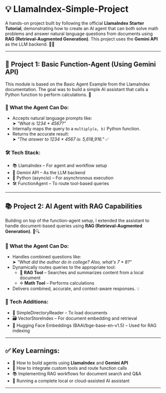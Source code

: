# 💡 LlamaIndex-Simple-Project

A hands-on project built by following the official **LlamaIndex Starter Tutorial**, demonstrating how to create an AI agent that can both solve math problems and answer natural language questions from documents using **RAG (Retrieval-Augmented Generation)**. This project uses the **Gemini API** as the LLM backend. 🤖✨

---

## 🚀 Project 1: Basic Function-Agent (Using Gemini API)

This module is based on the Basic Agent Example from the LlamaIndex documentation. The goal was to build a simple AI assistant that calls a Python function to perform calculations. 🧮

### 🔧 What the Agent Can Do:
- Accepts natural language prompts like:  
  ➤ _"What is 1234 * 4567?"_  
- Internally maps the query to a `multiply(a, b)` Python function.  
- Returns the accurate result:  
  ➤ _"The answer to 1234 * 4567 is: 5,618,916."_ ✅

### 🛠️ Tech Stack:
- 📚 LlamaIndex – For agent and workflow setup  
- 🌌 Gemini API – As the LLM backend  
- 🐍 Python (asyncio) – For asynchronous execution  
- 🛠️ FunctionAgent – To route tool-based queries

---

## 📚 Project 2: AI Agent with RAG Capabilities

Building on top of the function-agent setup, I extended the assistant to handle document-based queries using **RAG (Retrieval-Augmented Generation)**. 📄🔍

### 🔧 What the Agent Can Do:
- Handles combined questions like:  
  ➤ _"What did the author do in college? Also, what's 7 * 8?"_  
- Dynamically routes queries to the appropriate tool:  
  - 🧠 **RAG Tool** – Searches and summarizes content from a local document  
  - ➗ **Math Tool** – Performs calculations  
- Delivers combined, accurate, and context-aware responses. 💡

### 🧠 Tech Additions:
- 📂 SimpleDirectoryReader – To load documents  
- 🗃️ VectorStoreIndex – For document embedding and retrieval  
- 🤗 Hugging Face Embeddings (BAAI/bge-base-en-v1.5) – Used for RAG indexing

---

## ✅ Key Learnings:
- 🧩 How to build agents using **LlamaIndex** and **Gemini API**  
- 🔧 How to integrate custom tools and route function calls  
- 📚 Implementing RAG workflows for document search and Q&A  
- 🚀 Running a complete local or cloud-assisted AI assistant

---


